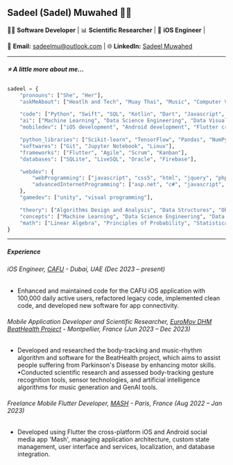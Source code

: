 ## Sadeel (Sadel) Muwahed 👩‍💻

👩‍💻 **Software Developer** | 📊 **Scientific Researcher** | 📱 **iOS Engineer** | 

📧 **Email:** sadeelmu@outlook.com | 🌐 **LinkedIn:** [Sadeel Muwahed](https://www.linkedin.com/in/sadeel-muwahed/) 

---

##### ⭐ A little more about me...  

```python
sadeel = {
    "pronouns": ["She", "Her"],
    "askMeAbout": ["Heatlh and Tech", "Muay Thai", "Music", "Computer Vision", "Fractals", "Tetris"],

    "code": ["Python", "Swift", "SQL", "Kotlin", "Dart", "Javascript", "C#", "C++", "C", "Matlab"],
    "ai": ["Machine Learning", "Data Science Engineering", "Data Visualization", "HealthTech", "Computer Vision"],
    "mobiledev": ["iOS development", "Android development", "Flutter crossplatform development"],

    "python_libraries": ["Scikit-learn", "TensorFlow", "Pandas", "NumPy", "Matplotlib", "OpenCV", "PyAudio"],
    "softwares": ["Git", "Jupyter Notebook", "Linux"],
    "frameworks": ["Flutter", "Agile", "Scrum", "Kanban"],
    "databases": ["SQLite", "LiveSQL", "Oracle", "Firebase"],

    "webdev": {
        "webProgramming": ["javascript", "css5", "html", "jquery", "phpMyAdmin"],
        "advancedInternetProgramming": ["asp.net", "c#", "javascript", "html", "css"]
    },
    "gamedev": ["unity", "visual programming"],

    "theory": ["Algorithms Design and Analysis", "Data Structures", "Object Oriented Programming", "Clean Code", "Design Problems"],
    "concepts": ["Machine Learning", "Data Science Engineering", "Data Visualization", "HealthTech", "Computer Vision", "Software Engineering", "Internet of Things"],
    "math": ["Linear Algebra", "Principles of Probability", "Statistical Methods", "Numerical Analysis", "Discrete Mathematics", "Theory of Computation", "Calculus"]
}
```
---
##### Experience

###### iOS Engineer, [CAFU](https://www.cafu.com/) - Dubai, UAE (Dec 2023 – present)
- Enhanced and maintained code for the CAFU iOS application with 100,000 daily active users, refactored legacy code, implemented clean code, and developed new software for app connectivity.

###### Mobile Application Developer and Scientific Researcher, [EuroMov DHM BeatHealth Project](https://dhm.euromov.eu/) - Montpellier, France (Jun 2023 – Dec 2023)
- Developed and researched the body-tracking and music-rhythm algorithm and software for the BeatHealth project, which aims to assist people suffering from Parkinson's Disease by enhancing motor skills.
•Conducted scientific research and assessed body-tracking gesture recognition tools, sensor technologies, and artificial intelligence algorithms for music generation and GenAI tools.

###### Freelance Mobile Flutter Developer, [MASH](https://github.com/sadeelmu/mashproject) - Paris, France (Aug 2022 – Jan 2023)
- Developed using Flutter the cross-platform iOS and Android social media app 'Mash', managing application architecture, custom state management, user interface and services, localization, and database integration.
